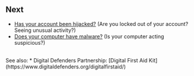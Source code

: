 ## Next
* [Has your account been hijacked?](topics/practice-1-emergencies/2-account-hijacked) (Are you locked out of your account? Seeing unusual activity?)
* [Does your computer have malware?](topics/practice-1-emergencies/4-malware.md) (Is your computer acting suspicious?)
<br>
See also:
* Digital Defenders Partnership: [Digital First Aid Kit](https://www.digitaldefenders.org/digitalfirstaid/)
